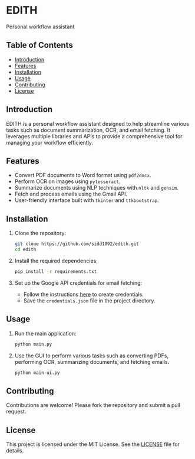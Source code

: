 # EDITH

Personal workflow assistant

## Table of Contents

- [Introduction](#introduction)
- [Features](#features)
- [Installation](#installation)
- [Usage](#usage)
- [Contributing](#contributing)
- [License](#license)

## Introduction

EDITH is a personal workflow assistant designed to help streamline various tasks such as document summarization, OCR, and email fetching. It leverages multiple libraries and APIs to provide a comprehensive tool for managing your workflow efficiently.

## Features

- Convert PDF documents to Word format using `pdf2docx`.
- Perform OCR on images using `pytesseract`.
- Summarize documents using NLP techniques with `nltk` and `gensim`.
- Fetch and process emails using the Gmail API.
- User-friendly interface built with `tkinter` and `ttkbootstrap`.

## Installation

1. Clone the repository:
    ```sh
    git clone https://github.com/sidd1092/edith.git
    cd edith
    ```

2. Install the required dependencies:
    ```sh
    pip install -r requirements.txt
    ```

3. Set up the Google API credentials for email fetching:
    - Follow the instructions [here](https://developers.google.com/gmail/api/quickstart/python) to create credentials.
    - Save the `credentials.json` file in the project directory.

## Usage

1. Run the main application:
    ```sh
    python main.py
    ```

2. Use the GUI to perform various tasks such as converting PDFs, performing OCR, summarizing documents, and fetching emails.
    ```sh
    python main-ui.py
    ```
    
## Contributing

Contributions are welcome! Please fork the repository and submit a pull request.

## License

This project is licensed under the MIT License. See the [LICENSE](LICENSE) file for details.
